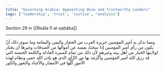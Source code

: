 ```yaml
---
title: "Governing Arabia: Appointing Wise and Trustworthy Leaders"
tags: ['leadership', 'trust', 'justice', "analysis"]
---
```


 Section 29 in [[Risāla fī al-ṣaḥāba]]

---
ومما نذكر به أمير المؤمنين جزيرة العرب من الحجاز واليمن واليمامة وما سوى ذلك أنْ يكون من رأي أمير المؤمنين إذا سختْ نفسه عن أموالها من الصدقات وغيرها أن يختار لولايتها الخيار من أهل بيته وغيرهم لأن ذلك من تمام السيرة العادلة والكلمة الحسنة التي قد رزق الله أمير المؤمنين وأكْرَمَه بها من الرَّأي الذي هو  بإذن الله  حمى ونظام لهذه الأُمورِ كُلِّها في الأمصَار والأجناد والثغور والكور
